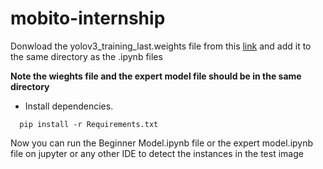# mobito-internship

Donwload the yolov3_training_last.weights file from this [link](https://drive.google.com/file/d/1xRZOxRO8Fjr2h6MyXIPTpGTHj_KbZW2l/view?usp=sharing) and add it to the same directory as the .ipynb files

**Note the wieghts file and the expert model file should be in the same directory**

- Install dependencies.

```shell
  pip install -r Requirements.txt
```

Now you can run the Beginner Model.ipynb file or the expert model.ipynb file on jupyter or any other IDE to detect the instances in the test image 
